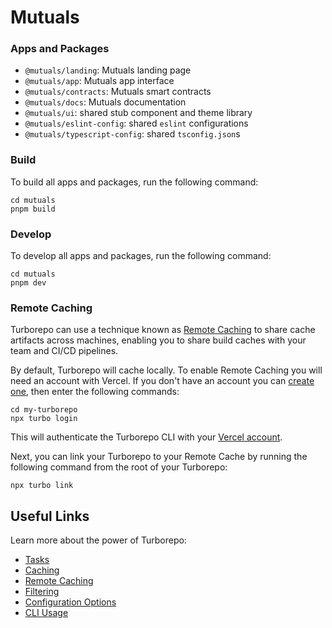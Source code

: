 # Mutuals

### Apps and Packages

- `@mutuals/landing`: Mutuals landing page
- `@mutuals/app`: Mutuals app interface
- `@mutuals/contracts`: Mutuals smart contracts
- `@mutuals/docs`: Mutuals documentation
- `@mutuals/ui`: shared stub component and theme library
- `@mutuals/eslint-config`: shared `eslint` configurations
- `@mutuals/typescript-config`: shared `tsconfig.json`s

### Build

To build all apps and packages, run the following command:

```
cd mutuals
pnpm build
```

### Develop

To develop all apps and packages, run the following command:

```
cd mutuals
pnpm dev
```

### Remote Caching

Turborepo can use a technique known as [Remote Caching](https://turbo.build/repo/docs/core-concepts/remote-caching) to share cache artifacts across machines, enabling you to share build caches with your team and CI/CD pipelines.

By default, Turborepo will cache locally. To enable Remote Caching you will need an account with Vercel. If you don't have an account you can [create one](https://vercel.com/signup), then enter the following commands:

```
cd my-turborepo
npx turbo login
```

This will authenticate the Turborepo CLI with your [Vercel account](https://vercel.com/docs/concepts/personal-accounts/overview).

Next, you can link your Turborepo to your Remote Cache by running the following command from the root of your Turborepo:

```
npx turbo link
```

## Useful Links

Learn more about the power of Turborepo:

- [Tasks](https://turbo.build/repo/docs/core-concepts/monorepos/running-tasks)
- [Caching](https://turbo.build/repo/docs/core-concepts/caching)
- [Remote Caching](https://turbo.build/repo/docs/core-concepts/remote-caching)
- [Filtering](https://turbo.build/repo/docs/core-concepts/monorepos/filtering)
- [Configuration Options](https://turbo.build/repo/docs/reference/configuration)
- [CLI Usage](https://turbo.build/repo/docs/reference/command-line-reference)
